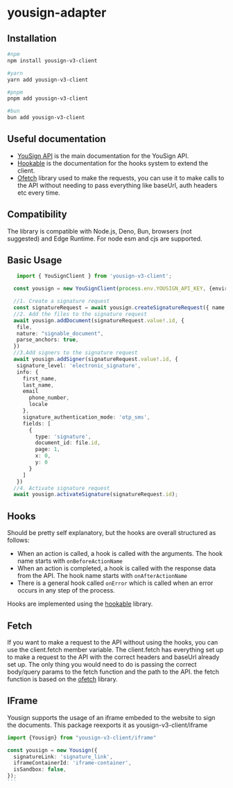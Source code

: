 # yousign-adapter

## Installation

```bash
#npm
npm install yousign-v3-client

#yarn
yarn add yousign-v3-client

#pnpm
pnpm add yousign-v3-client

#bun
bun add yousign-v3-client
```

## Useful documentation

- [YouSign API](https://developers.yousign.com/docs/introduction-new) is the main documentation for the YouSign API.
- [Hookable](https://unjs.io/packages/hookable) is the documentation for the hooks system to extend the client.
- [Ofetch](https://unjs.io/packages/ofetch) library used to make the requests, you can use it to make calls to the API without
  needing to pass everything like baseUrl, auth headers etc every time.

## Compatibility

The library is compatible with Node.js, Deno, Bun, browsers (not suggested) and Edge Runtime.
For node esm and cjs are supported.

## Basic Usage

```ts
   import { YouSignClient } from 'yousign-v3-client';

  const yousign = new YouSignClient(process.env.YOUSIGN_API_KEY, {environment: 'sandbox'});

  //1. Create a signature request
  const signatureRequest = await yousign.createSignatureRequest({ name: signatureName, delivery_mode: 'email' });
  //2. Add the files to the signature request
  await yousign.addDocument(signatureRequest.value!.id, {
   file,
   nature: "signable_document",
   parse_anchors: true,
  })
  //3.Add signers to the signature request
  await yousign.addSigner(signatureRequest.value!.id, {
   signature_level: 'electronic_signature',
   info: {
     first_name,
     last_name,
     email
       phone_number,
       locale
     },
     signature_authentication_mode: 'otp_sms',
     fields: [
       {
         type: 'signature',
         document_id: file.id,
         page: 1,
         x: 0,
         y: 0
       }
     ]
   })
  //4. Activate signature request
  await yousign.activateSignature(signatureRequest.id);
```

## Hooks

Should be pretty self explanatory, but the hooks are overall structured as follows:

- When an action is called, a hook is called with the arguments. The hook name starts with `onBeforeActionName`
- When an action is completed, a hook is called with the response data from the API. The hook name starts with `onAfterActionName`
- There is a general hook called `onError` which is called when an error occurs in any step of the process.

Hooks are implemented using the [hookable](https://unjs.io/packages/hookable) library.

## Fetch

If you want to make a request to the API without using the hooks, you can use the client.fetch member variable. The client.fetch has
everything set up to make a request to the API with the correct headers and baseUrl already set up.
The only thing you would need to do is passing the correct body/query params to the fetch function and the path to the API.
the fetch function is based on the [ofetch](https://unjs.io/packages/ofetch) library.


## IFrame
Yousign supports the usage of an iframe embeded to the website to sign the documents. This package reexports it as yousign-v3-client/iframe

````ts
import {Yousign} from "yousign-v3-client/iframe"

const yousign = new Yousign({
  signatureLink: 'signature_link',
  iframeContainerId: 'iframe-container',
  isSandbox: false,
});
```
